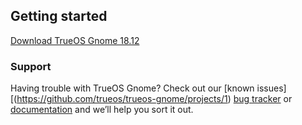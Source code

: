 ## Getting started

[Download TrueOS Gnome 18.12](https://pkg.trueos.org/iso/gnome-stable/TrueOS-Gnome-Stable-x64-f12bb6bb0-20181218.iso)

### Support

Having trouble with TrueOS Gnome? Check out our [known issues][(https://github.com/trueos/trueos-gnome/projects/1) [bug tracker](https://github.com/trueos/trueos-gnome/issues/) or [documentation](https://github.com/trueos/trueos-gnome/wiki) and we’ll help you sort it out.
